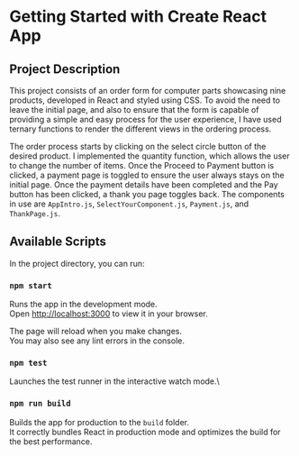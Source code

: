 # Getting Started with Create React App

## Project Description

This project consists of an order form for computer parts showcasing nine products, developed in React and styled using CSS. To avoid the need to leave the initial page, and also to ensure that the form is capable of providing a simple and easy process for the user experience, I have used ternary functions to render the different views in the ordering process.

The order process starts by clicking on the select circle button of the desired product. I implemented the quantity function, which allows the user to change the number of items. Once the Proceed to Payment button is clicked, a payment page is toggled to ensure the user always stays on the initial page. Once the payment details have been completed and the Pay button has been clicked, a thank you page toggles back. The components in use are `AppIntro.js`, `SelectYourComponent.js`, `Payment.js`, and `ThankPage.js`.

## Available Scripts

In the project directory, you can run:

### `npm start`

Runs the app in the development mode.\
Open [http://localhost:3000](http://localhost:3000) to view it in your browser.

The page will reload when you make changes.\
You may also see any lint errors in the console.

### `npm test`

Launches the test runner in the interactive watch mode.\

### `npm run build`

Builds the app for production to the `build` folder.\
It correctly bundles React in production mode and optimizes the build for the best performance.


